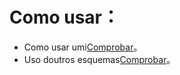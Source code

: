 # Como usar：

- Como usar umi[Comprobar](https://landing.ant.design/docs/use/umi)。
- Uso doutros esquemas[Comprobar](https://landing.ant.design/docs/use/getting-started)。
